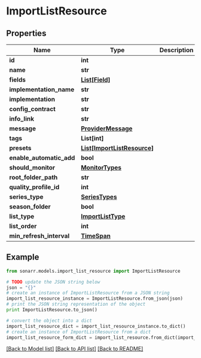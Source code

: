 # ImportListResource


## Properties
Name | Type | Description | Notes
------------ | ------------- | ------------- | -------------
**id** | **int** |  | [optional] 
**name** | **str** |  | [optional] 
**fields** | [**List[Field]**](Field.md) |  | [optional] 
**implementation_name** | **str** |  | [optional] 
**implementation** | **str** |  | [optional] 
**config_contract** | **str** |  | [optional] 
**info_link** | **str** |  | [optional] 
**message** | [**ProviderMessage**](ProviderMessage.md) |  | [optional] 
**tags** | **List[int]** |  | [optional] 
**presets** | [**List[ImportListResource]**](ImportListResource.md) |  | [optional] 
**enable_automatic_add** | **bool** |  | [optional] 
**should_monitor** | [**MonitorTypes**](MonitorTypes.md) |  | [optional] 
**root_folder_path** | **str** |  | [optional] 
**quality_profile_id** | **int** |  | [optional] 
**series_type** | [**SeriesTypes**](SeriesTypes.md) |  | [optional] 
**season_folder** | **bool** |  | [optional] 
**list_type** | [**ImportListType**](ImportListType.md) |  | [optional] 
**list_order** | **int** |  | [optional] 
**min_refresh_interval** | [**TimeSpan**](TimeSpan.md) |  | [optional] 

## Example

```python
from sonarr.models.import_list_resource import ImportListResource

# TODO update the JSON string below
json = "{}"
# create an instance of ImportListResource from a JSON string
import_list_resource_instance = ImportListResource.from_json(json)
# print the JSON string representation of the object
print ImportListResource.to_json()

# convert the object into a dict
import_list_resource_dict = import_list_resource_instance.to_dict()
# create an instance of ImportListResource from a dict
import_list_resource_form_dict = import_list_resource.from_dict(import_list_resource_dict)
```
[[Back to Model list]](../README.md#documentation-for-models) [[Back to API list]](../README.md#documentation-for-api-endpoints) [[Back to README]](../README.md)



